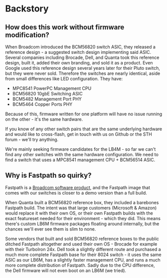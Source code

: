 # Backstory

## How does this work without firmware modification?
When Broadcom introduced the BCM56820 switch ASIC, they released a reference design - a suggested switch design implementing said ASIC. Several companies including Brocade, Dell, and Quanta took this reference design, built it, added their own branding, and sold it as a product. Even Google used this reference design several years later for their Pluto switch, but they were never sold. Therefore the switches are nearly identical, aside from small differences like LED configuration. They have:

 - MPC8541 PowerPC Management CPU
 - BCM56820 10gbE Switching ASIC
 - BCM5482 Management Port PHY
 - BCM5464 Copper Ports PHY
 
 Because of this, firmware written for one platform will have no issue running on the other - it's the same hardware.  
 
If you know of any other switch pairs that are the same underlying hardware and would like to cross-flash, get in touch with us on Github or the STH forum - we'll try anything.  

We're mainly seeking firmware candidates for the LB4M - so far we can't find any other switches with the same hardware configuration. We need to find a switch that uses a MPC8541 management CPU + BCM56514 ASIC.

## Why is Fastpath so quirky?
Fastpath is a [Broadcom software product](https://www.broadcom.com/products/ethernet-connectivity/software/fastpath), and the Fastpath image that comes with our switches is closer to a demo version than a full build.  

When Quanta built a BCM56820 reference box, they included a barebones Fastpath build. The intent was that large customers (Microsoft & Amazon) would replace it with their own OS, or their own Fastpath builds with the exact featureset needed for their environment -  which they did. This means there's custom LB6M firmware packages floating around internally, but the chances we'll ever see them is slim to none.  

Some vendors that built and sold BCM56820 reference boxes to the public ditched Fastpath altogether and used their own OS - Brocade for example with their TurboIron 24x. Dell took a slightly different route and purchased a much more complete Fastpath base for their 8024 switch -  it uses the same ASIC as our LB6M, has a slightly faster management CPU, and runs a much more complete distribution of Fastpath. Sadly due to the CPU difference, the Dell firmware will not even boot on an LB6M (we tried).